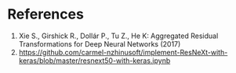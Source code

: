 # References

1. Xie S., Girshick R., Dollár P., Tu Z., He K: Aggregated Residual Transformations for Deep Neural Networks (2017)
2. https://github.com/carmel-nzhinusoft/implement-ResNeXt-with-keras/blob/master/resnext50-with-keras.ipynb
